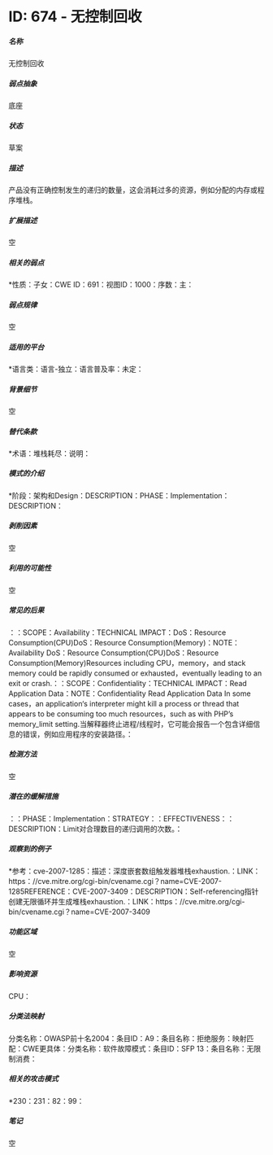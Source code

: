 # ID: 674 - 无控制回收
<h5>名称</h5>无控制回收
<h5>弱点抽象</h5>底座
<h5>状态</h5>草案
<h5>描述</h5>产品没有正确控制发生的递归的数量，这会消耗过多的资源，例如分配的内存或程序堆栈。
<h5>扩展描述</h5>空
<h5>相关的弱点</h5>*性质：子女：CWE ID：691：视图ID：1000：序数：主：
<h5>弱点规律</h5>空
<h5>适用的平台</h5>*语言类：语言-独立：语言普及率：未定：
<h5>背景细节</h5>空
<h5>替代条款</h5>*术语：堆栈耗尽：说明：
<h5>模式的介绍</h5>*阶段：架构和Design：DESCRIPTION：PHASE：Implementation：DESCRIPTION：
<h5>剥削因素</h5>空
<h5>利用的可能性</h5>空
<h5>常见的后果</h5>：：SCOPE：Availability：TECHNICAL IMPACT：DoS：Resource Consumption(CPU)DoS：Resource Consumption(Memory)：NOTE：Availability DoS：Resource Consumption(CPU)DoS：Resource Consumption(Memory)Resources including CPU，memory，and stack memory could be rapidly consumed or exhausted，eventually leading to an exit or crash.：：SCOPE：Confidentiality：TECHNICAL IMPACT：Read Application Data：NOTE：Confidentiality Read Application Data In some cases，an application‘s interpreter might kill a process or thread that appears to be consuming too much resources，such as with PHP’s memory_limit setting.当解释器终止进程/线程时，它可能会报告一个包含详细信息的错误，例如应用程序的安装路径。：
<h5>检测方法</h5>空
<h5>潜在的缓解措施</h5>：：PHASE：Implementation：STRATEGY：：EFFECTIVENESS：：DESCRIPTION：Limit对合理数目的递归调用的次数。：
<h5>观察到的例子</h5>*参考：cve-2007-1285：描述：深度嵌套数组触发器堆栈exhaustion.：LINK：https：//cve.mitre.org/cgi-bin/cvename.cgi？name=CVE-2007-1285REFERENCE：CVE-2007-3409：DESCRIPTION：Self-referencing指针创建无限循环并生成堆栈exhaustion.：LINK：https：//cve.mitre.org/cgi-bin/cvename.cgi？name=CVE-2007-3409
<h5>功能区域</h5>空
<h5>影响资源</h5>CPU：
<h5>分类法映射</h5>分类名称：OWASP前十名2004：条目ID：A9：条目名称：拒绝服务：映射匹配：CWE更具体：分类名称：软件故障模式：条目ID：SFP 13：条目名称：无限制消费：
<h5>相关的攻击模式</h5>*230：231：82：99：
<h5>笔记</h5>空

